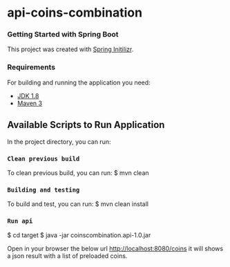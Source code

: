 # api-coins-combination

### Getting Started with Spring Boot

This project was created with [Spring Initilizr](https://start.spring.io/).

### Requirements
For building and running the application you need:

- [JDK 1.8](http://www.oracle.com/technetwork/java/javase/downloads/jdk8-downloads-2133151.html)
- [Maven 3](https://maven.apache.org)


## Available Scripts to Run Application

In the project directory, you can run:

### `Clean previous build`

To clean previous build, you can run:
$ mvn clean


### `Building and testing`

To build and test, you can run:
$ mvn clean install

### `Run api`

$ cd target
$ java -jar coinscombination.api-1.0.jar


Open in your browser the below url
[http://localhost:8080/coins](http://localhost:8080/coins) it will shows a json result with a list of preloaded coins.

